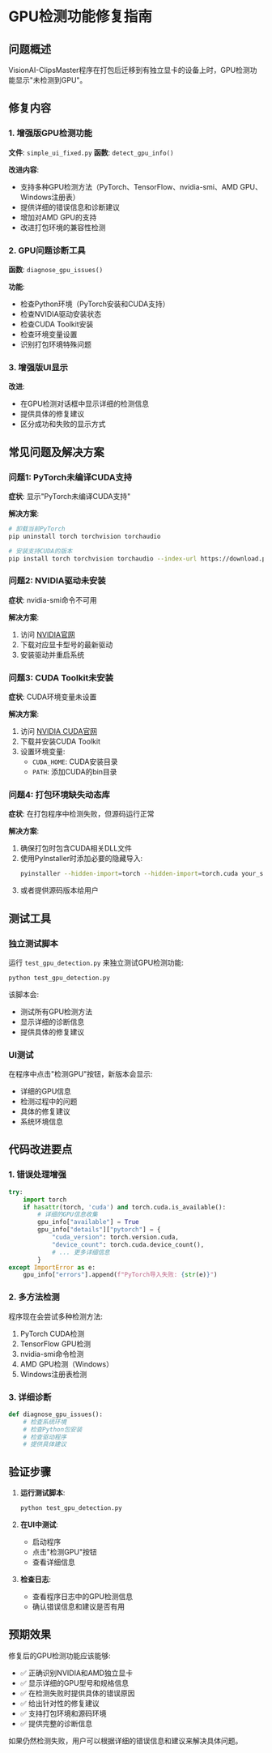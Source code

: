 # GPU检测功能修复指南

## 问题概述

VisionAI-ClipsMaster程序在打包后迁移到有独立显卡的设备上时，GPU检测功能显示"未检测到GPU"。

## 修复内容

### 1. 增强版GPU检测功能

**文件**: `simple_ui_fixed.py`
**函数**: `detect_gpu_info()`

**改进内容**:
- 支持多种GPU检测方法（PyTorch、TensorFlow、nvidia-smi、AMD GPU、Windows注册表）
- 提供详细的错误信息和诊断建议
- 增加对AMD GPU的支持
- 改进打包环境的兼容性检测

### 2. GPU问题诊断工具

**函数**: `diagnose_gpu_issues()`

**功能**:
- 检查Python环境（PyTorch安装和CUDA支持）
- 检查NVIDIA驱动安装状态
- 检查CUDA Toolkit安装
- 检查环境变量设置
- 识别打包环境特殊问题

### 3. 增强版UI显示

**改进**:
- 在GPU检测对话框中显示详细的检测信息
- 提供具体的修复建议
- 区分成功和失败的显示方式

## 常见问题及解决方案

### 问题1: PyTorch未编译CUDA支持

**症状**: 显示"PyTorch未编译CUDA支持"

**解决方案**:
```bash
# 卸载当前PyTorch
pip uninstall torch torchvision torchaudio

# 安装支持CUDA的版本
pip install torch torchvision torchaudio --index-url https://download.pytorch.org/whl/cu118
```

### 问题2: NVIDIA驱动未安装

**症状**: nvidia-smi命令不可用

**解决方案**:
1. 访问 [NVIDIA官网](https://www.nvidia.com/drivers/)
2. 下载对应显卡型号的最新驱动
3. 安装驱动并重启系统

### 问题3: CUDA Toolkit未安装

**症状**: CUDA环境变量未设置

**解决方案**:
1. 访问 [NVIDIA CUDA官网](https://developer.nvidia.com/cuda-downloads)
2. 下载并安装CUDA Toolkit
3. 设置环境变量:
   - `CUDA_HOME`: CUDA安装目录
   - `PATH`: 添加CUDA的bin目录

### 问题4: 打包环境缺失动态库

**症状**: 在打包程序中检测失败，但源码运行正常

**解决方案**:
1. 确保打包时包含CUDA相关DLL文件
2. 使用PyInstaller时添加必要的隐藏导入:
   ```bash
   pyinstaller --hidden-import=torch --hidden-import=torch.cuda your_script.py
   ```
3. 或者提供源码版本给用户

## 测试工具

### 独立测试脚本

运行 `test_gpu_detection.py` 来独立测试GPU检测功能:

```bash
python test_gpu_detection.py
```

该脚本会:
- 测试所有GPU检测方法
- 显示详细的诊断信息
- 提供具体的修复建议

### UI测试

在程序中点击"检测GPU"按钮，新版本会显示:
- 详细的GPU信息
- 检测过程中的问题
- 具体的修复建议
- 系统环境信息

## 代码改进要点

### 1. 错误处理增强

```python
try:
    import torch
    if hasattr(torch, 'cuda') and torch.cuda.is_available():
        # 详细的GPU信息收集
        gpu_info["available"] = True
        gpu_info["details"]["pytorch"] = {
            "cuda_version": torch.version.cuda,
            "device_count": torch.cuda.device_count(),
            # ... 更多详细信息
        }
except ImportError as e:
    gpu_info["errors"].append(f"PyTorch导入失败: {str(e)}")
```

### 2. 多方法检测

程序现在会尝试多种检测方法:
1. PyTorch CUDA检测
2. TensorFlow GPU检测  
3. nvidia-smi命令检测
4. AMD GPU检测（Windows）
5. Windows注册表检测

### 3. 详细诊断

```python
def diagnose_gpu_issues():
    # 检查系统环境
    # 检查Python包安装
    # 检查驱动程序
    # 提供具体建议
```

## 验证步骤

1. **运行测试脚本**:
   ```bash
   python test_gpu_detection.py
   ```

2. **在UI中测试**:
   - 启动程序
   - 点击"检测GPU"按钮
   - 查看详细信息

3. **检查日志**:
   - 查看程序日志中的GPU检测信息
   - 确认错误信息和建议是否有用

## 预期效果

修复后的GPU检测功能应该能够:
- ✅ 正确识别NVIDIA和AMD独立显卡
- ✅ 显示详细的GPU型号和规格信息
- ✅ 在检测失败时提供具体的错误原因
- ✅ 给出针对性的修复建议
- ✅ 支持打包环境和源码环境
- ✅ 提供完整的诊断信息

如果仍然检测失败，用户可以根据详细的错误信息和建议来解决具体问题。
